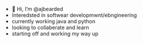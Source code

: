 - 👋 Hi, I’m @ajbearded
- Interedsted in softwear developmwnt/ebngineering 
- currently working java and python 
- looking to collaberate and learn 
- starting off and working my way up 
